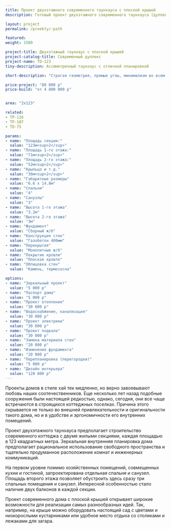 ```yaml
---
title: Проект двухэтажного современного таунхауса с плоской крышей
description: Готовый проект двухэтажного современного таунхауса (дуплекса) на две семьи с плоской крышей, из кирпича, газобетона или пеноблока. Площадь секции&#58; 123 м.кв.

layout: project
permalink: /proekty/:path

featured:
weight: 1500

project-title: Двухэтажный таунхаус с плоской крышей
project-catalog-title: Современный дуплекс
project-name: TD-123
tiny-description: Ассиметричный таунхаус с отличной планировкой

short-description: "Строгая геометрия, прямые углы, минимализм во всем. Двухэтажный таунхаус состоит из 4-х спален, 3-х санузлов, кухни-гостиной. Общая площадь секции 123 м<sup>2</sup>. Философия хай-тека в том, чтобы разумно использовать свободное пространство. При таком подходе крыша станет отличной площадкой для сада или местом для отдыха под открытым небом. Стильный и эффектный дом смотрится современно и привлекает внимание. Хорошая, продуманная планировка, где нет ненужных и лишних пространств, подчеркивает брутальность таунхауса."

price-project: "80 000 р"
price-build: "от 4 800 000 р"


area: "2x123"

related:
- TP-116
- TP-107
- TD-75

params:
- name: "Площадь секции:"
  value: "123м<sup>2</sup>"
- name: "Площадь 1-го этажа:"
  value: "71м<sup>2</sup>"
- name: "Площадь 2-го этажа:"
  value: "52м<sup>2</sup>"
- name: "Крыльцо и т.д."
  value: "36м<sup>2</sup>"
- name: "Габаритные размеры"
  value: "6.6 x 14.8м"
- name: "Спальни"
  value: "4"
- name: "Санузлы"
  value: "3"
- name: "Высота 1-го этажа"
  value: "3.2м"
- name: "Высота 2-го этажа"
  value: "3м"
- name: "Фундамент"
  value: "Сборный ж/б"
- name: "Конструкция стен"
  value: "Газобетон 400мм"
- name: "Перекрытия"
  value: "Монолитные ж/б"
- name: "Покрытие кровли"
  value: "Плоская кровля"
- name: "Облицовка стен"
  value: "Камень, термососна"

options:
- name: "Зеркальный проект"
  value: "5 000 р"
- name: "Паспорт дома"
  value: "5 000 р"
- name: "Проект отопления"
  value: "30 000 р"
- name: "Водоснабжение, канализация"
  value: "30 000 р"
- name: "Проект электрики"
  value: "30 000 р"
- name: "Проект подвала"
  value: "30 000 р"
- name: "Замена материала стен"
  value: "20 000 р"
- name: "Изменение фундамента"
  value: "20 000 р"
- name: "Перепланировка (перегородки)"
  value: "5 000 р"
- name: "Дизайн интерьера"
  value: "120 000 р"
---
```

Проекты домов в стиле хай тек медленно, но верно завоевывают любовь наших соотечественников. Еще несколько лет назад подобные сооружения были настоящей редкостью, однако, сегодня, они все чаще встречаются в строящихся коттеджных поселках. Причина этого скрывается не только во внешней привлекательности и оригинальности такого дома, но и в удобстве и эргономичности его внутренних помещений.

Проект двухэтажного таунхауса предполагает строительство современного коттеджа с двумя жилыми секциями, каждая площадью в 123 квадратных метра. Зеркальная внутренняя планировка дома предполагает рациональное использование свободного пространства и тщательно продуманное расположение комнат и инженерных коммуникаций.

На первом уровне помимо хозяйственных помещений, совмещенных кухни и гостиной, запроектирована отдельная спальня и санузел. Площадь второго этажа позволяет обустроить здесь сразу три спальных помещения и санузел. Интересной особенностью стало наличие двух балконов в каждой секции.

Проект современного дома с плоской крышей открывает широкие возможности для реализации самых разнообразных идей. Так, например, на крыше можно оборудовать настоящий сад с цветами и низкорослыми кустарниками или удобное место отдыха со столиками и лежаками для загара.